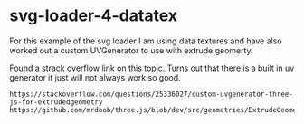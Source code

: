 # svg-loader-4-datatex

For this example of the svg loader I am using data textures and have also worked out a custom UVGenerator to use with extrude geomerty.

Found a strack overflow link on this topic. Turns out that there is a built in uv generator it just will not always work so good.
```
https://stackoverflow.com/questions/25336027/custom-uvgenerator-three-js-for-extrudedgeometry
https://github.com/mrdoob/three.js/blob/dev/src/geometries/ExtrudeGeometry.js
```

